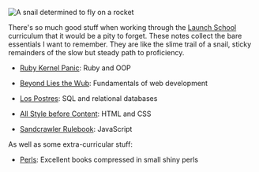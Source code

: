 
![A snail determined to fly on a rocket](http://clipart-library.com/images/qcBqRobc5.jpg)

There's so much good stuff when working through the [Launch School](https://launchschool.com) curriculum that it would be a pity to forget. These notes collect the bare essentials I want to remember. They are like the slime trail of a snail, sticky remainders of the slow but steady path to proficiency.

* [Ruby Kernel Panic](https://github.com/cunger/launch/tree/master/notes/ruby-kernel-panic): Ruby and OOP

* [Beyond Lies the Wub](https://github.com/cunger/launch/tree/master/notes/beyond-lies-the-wub): Fundamentals of web development

* [Los Postres](https://github.com/cunger/launch/tree/master/notes/los-postres): SQL and relational databases

* [All Style before Content](https://github.com/cunger/launch/tree/master/notes/style-before-content): HTML and CSS

* [Sandcrawler Rulebook](https://github.com/cunger/launch/tree/master/notes/sandcrawler-rulebook): JavaScript

As well as some extra-curricular stuff:

* [Perls](https://github.com/cunger/launch/tree/master/notes/perls): Excellent books compressed in small shiny perls

